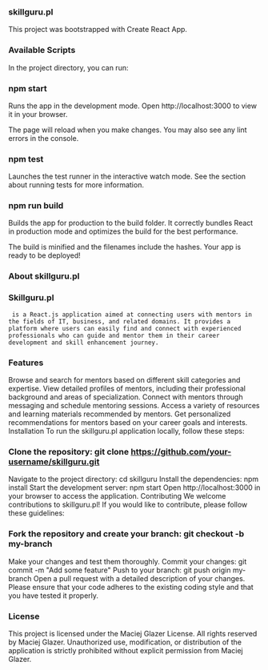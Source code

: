 ### skillguru.pl
This project was bootstrapped with Create React App.

### Available Scripts
In the project directory, you can run:

### npm start
Runs the app in the development mode.
Open http://localhost:3000 to view it in your browser.

The page will reload when you make changes.
You may also see any lint errors in the console.

### npm test
Launches the test runner in the interactive watch mode.
See the section about running tests for more information.

### npm run build
Builds the app for production to the build folder.
It correctly bundles React in production mode and optimizes the build for the best performance.

The build is minified and the filenames include the hashes.
Your app is ready to be deployed!

### About skillguru.pl
### Skillguru.pl
     is a React.js application aimed at connecting users with mentors in the fields of IT, business, and related domains. It provides a platform where users can easily find and connect with experienced professionals who can guide and mentor them in their career development and skill enhancement journey.

### Features
Browse and search for mentors based on different skill categories and expertise.
View detailed profiles of mentors, including their professional background and areas of specialization.
Connect with mentors through messaging and schedule mentoring sessions.
Access a variety of resources and learning materials recommended by mentors.
Get personalized recommendations for mentors based on your career goals and interests.
Installation
To run the skillguru.pl application locally, follow these steps:

### Clone the repository: git clone https://github.com/your-username/skillguru.git
Navigate to the project directory: cd skillguru
Install the dependencies: npm install
Start the development server: npm start
Open http://localhost:3000 in your browser to access the application.
Contributing
We welcome contributions to skillguru.pl! If you would like to contribute, please follow these guidelines:

### Fork the repository and create your branch: git checkout -b my-branch
Make your changes and test them thoroughly.
Commit your changes: git commit -m "Add some feature"
Push to your branch: git push origin my-branch
Open a pull request with a detailed description of your changes.
Please ensure that your code adheres to the existing coding style and that you have tested it properly.

### License
This project is licensed under the Maciej Glazer License. All rights reserved by Maciej Glazer. Unauthorized use, modification, or distribution of the application is strictly prohibited without explicit permission from Maciej Glazer.